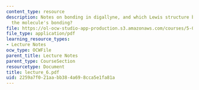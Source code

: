 ```yaml
---
content_type: resource
description: Notes on bonding in digallyne, and which Lewis structure best represents
  the molecule's bonding?
file: https://ol-ocw-studio-app-production.s3.amazonaws.com/courses/5-05-principles-of-inorganic-chemistry-iii-spring-2005/2259a7f021aabb384a698cca5e1fa81a_lecture_6.pdf
file_type: application/pdf
learning_resource_types:
- Lecture Notes
ocw_type: OCWFile
parent_title: Lecture Notes
parent_type: CourseSection
resourcetype: Document
title: lecture_6.pdf
uid: 2259a7f0-21aa-bb38-4a69-8cca5e1fa81a
---
```

